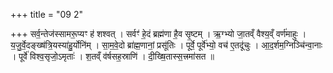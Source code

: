 +++
title = "09 2"

+++
सर्व॒न्तेज॑स्सामरू॒प्यꣳ ह॑ शश्वत् । सर्वꣳ॑ हे॒दं ब्रह्म॑णा है॒व सृ॒ष्टम् । ऋ॒ग्भ्यो जा॒तव्ँ वैश्य॒व्ँ वर्ण॑माहुः । य॒जु॒र्वे॒दङ्ख्ष॑त्रि॒यस्या॑हु॒र्योनि॑म् । सा॒म॒वे॒दो ब्रा॑ह्म॒णानां॒ प्रसू॑तिः । पूर्वे॒ पूर्वे॑भ्यो॒ वच॑ ए॒तदू॑चुः । आ॒द॒र्शम॒ग्निञ्चि॑न्वा॒नाः । पूर्वे॑ विश्व॒सृजो॒ऽमृताः॑ । श॒तव्ँ व॑र्षसह॒स्राणि॑ । दी॒ख्षि॒तास्स॒त्त्रमा॑सत ॥ 

